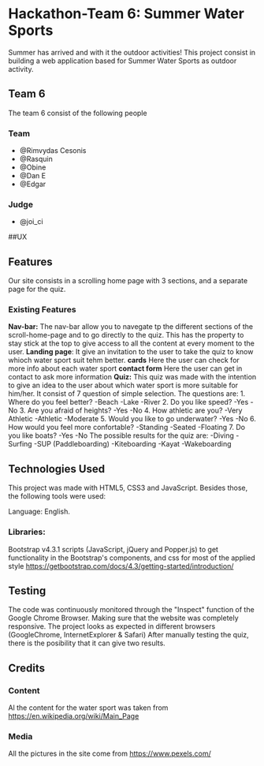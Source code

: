 # Hackathon-Team 6:  Summer Water Sports

Summer has arrived and with it the outdoor activities! This project consist in building a 
web application based for Summer Water Sports as outdoor activity. 

## Team 6 
The team 6 consist of the following people
### Team 
- @Rimvydas Cesonis 
- @Rasquin 
- @Obine
- @Dan E
- @Edgar
### Judge 
- @joi_ci
 
##UX

## Features

Our site consists in a scrolling home page with  3 sections, and a separate page for the quiz.

### Existing Features

**Nav-bar:**  The nav-bar allow you to navegate tp the different sections of the 
scroll-home-page and to go directly to the quiz. This has the property to stay stick 
at the top to give access to all the content at every moment to the user.
**Landing page**: It give an invitation to the user to take the quiz to know whioch water sport suit tehm better.
**cards** Here the user can check for more info about each water sport
**contact form** Here the user can get in contact to ask more information
**Quiz:** This quiz was made with the intention to give an idea to the user about which 
water sport is more suitable for him/her. It consist of 7 question of simple selection.
The questions are:
    1. Where do you feel better?
        -Beach
        -Lake
        -River
    2. Do you like speed?
        -Yes
        -No
    3. Are you afraid of heights?
        -Yes
        -No
    4. How athletic are you?
        -Very Athletic
        -Athletic
        -Moderate
    5. Would you like to go underwater?
        -Yes
        -No
    6. How would you feel more confortable?
        -Standing
        -Seated
        -Floating
    7. Do you like boats?
        -Yes
        -No
The possible results for the quiz are:
    -Diving
    -Surfing
    -SUP (Paddleboarding)
    -Kiteboarding
    -Kayat
    -Wakeboarding


## Technologies Used

This project was made with HTML5, CSS3 and JavaScript. Besides those, the following tools were used:

Language: English.

### Libraries: 
Bootstrap v4.3.1 scripts (JavaScript, jQuery and Popper.js) to get functionality 
in the Bootstrap's components, and css  for most of the applied style
https://getbootstrap.com/docs/4.3/getting-started/introduction/

## Testing
The code was continuously monitored through the "Inspect" function of the Google Chrome
Browser. Making sure that the website was completely responsive. The project looks as
expected in different browsers (GoogleChrome, InternetExplorer & Safari)
After manually testing the quiz, there is the posibility that it can give two results.

## Credits
### Content
Al the content for the water sport was taken from https://en.wikipedia.org/wiki/Main_Page

### Media

All the pictures in the site come from https://www.pexels.com/ 
